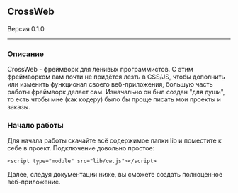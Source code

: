 ## CrossWeb
Версия 0.1.0

***
### Описание
CrossWeb - фреймворк для ленивых программистов. С этим фреймворком вам почти не придётся лезть в CSS/JS, чтобы дополнить или изменить функционал своего веб-приложения, большую часть работы фреймворк делает сам. Изначально он был создан "для души", то есть чтобы мне (как кодеру) было бы проще писать мои проекты и заказы.

### Начало работы
Для начала работы скачайте всё содержимое папки lib и поместите к себе в проект. Подключение довольно простое:
```
<script type="module" src="lib/cw.js"></script> 
```
Далее, следуя документации ниже, вы сможете создать полноценное веб-приложение.